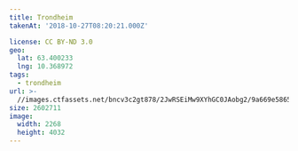 ```yaml
---
title: Trondheim
takenAt: '2018-10-27T08:20:21.000Z'

license: CC BY-ND 3.0
geo:
  lat: 63.400233
  lng: 10.368972
tags:
  - trondheim
url: >-
  //images.ctfassets.net/bncv3c2gt878/2JwRSEiMw9XYhGC0JAobg2/9a669e58658de5cd62ee8798defa85ad/trondheim_45629520042_o
size: 2602711
image:
  width: 2268
  height: 4032
---
```

